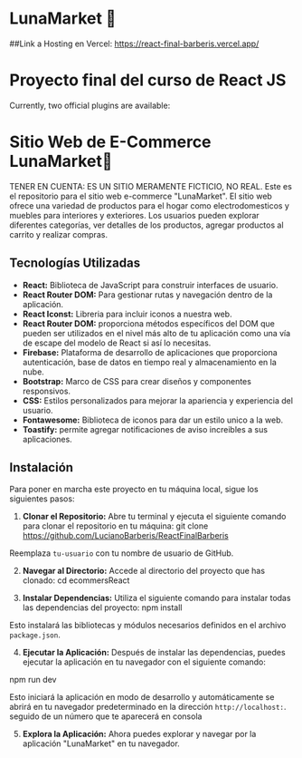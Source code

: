 # LunaMarket 🌙
##Link a Hosting en Vercel:
                            https://react-final-barberis.vercel.app/    
                            
# Proyecto final del curso de React JS

Currently, two official plugins are available:

# Sitio Web de E-Commerce LunaMarket🌙

TENER EN CUENTA: ES UN SITIO MERAMENTE FICTICIO, NO REAL.
Este es el repositorio para el sitio web e-commerce "LunaMarket". El sitio web ofrece una variedad de productos para el hogar como electrodomesticos y muebles para interiores y exteriores. Los usuarios pueden explorar diferentes categorías, ver detalles de los productos, agregar productos al carrito y realizar compras.

## Tecnologías Utilizadas

- **React:** Biblioteca de JavaScript para construir interfaces de usuario.
- **React Router DOM:** Para gestionar rutas y navegación dentro de la aplicación.
- **React Iconst:** Libreria para incluir iconos a nuestra web.
- **React Router DOM:** proporciona métodos específicos del DOM que pueden ser utilizados en el nivel más alto de tu aplicación como una vía de escape del modelo de React si así lo necesitas.
- **Firebase:** Plataforma de desarrollo de aplicaciones que proporciona autenticación, base de datos en tiempo real y almacenamiento en la nube.
- **Bootstrap:** Marco de CSS para crear diseños y componentes responsivos.
- **CSS:** Estilos personalizados para mejorar la apariencia y experiencia del usuario.
- **Fontawesome:** Biblioteca de iconos para dar un estilo unico a la web.
- **Toastify:** permite agregar notificaciones de aviso increibles a sus aplicaciones.

## Instalación

Para poner en marcha este proyecto en tu máquina local, sigue los siguientes pasos:

1. **Clonar el Repositorio:** Abre tu terminal y ejecuta el siguiente comando para clonar el repositorio en tu máquina:
git clone https://github.com/LucianoBarberis/ReactFinalBarberis

Reemplaza `tu-usuario` con tu nombre de usuario de GitHub.

2. **Navegar al Directorio:** Accede al directorio del proyecto que has clonado:
cd ecommersReact

3. **Instalar Dependencias:** Utiliza el siguiente comando para instalar todas las dependencias del proyecto:
npm install

Esto instalará las bibliotecas y módulos necesarios definidos en el archivo `package.json`.

4. **Ejecutar la Aplicación:** Después de instalar las dependencias, puedes ejecutar la aplicación en tu navegador con el siguiente comando:

npm run dev

Esto iniciará la aplicación en modo de desarrollo y automáticamente se abrirá en tu navegador predeterminado en la dirección `http://localhost:`. seguido de un número que te aparecerá en consola

5. **Explora la Aplicación:** Ahora puedes explorar y navegar por la aplicación "LunaMarket" en tu navegador.
